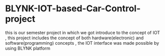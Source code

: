 # BLYNK-IOT-based-Car-Control-project
this is our semester project in which we got introduce to the concept of IOT , this project includes the concept of both hardware(electronic) and software(programming) concepts , the IOT interface was made possible by using BLYNK platform
